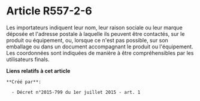 # Article R557-2-6

Les importateurs indiquent leur nom, leur raison sociale ou leur marque déposée et l'adresse postale à laquelle ils peuvent
être contactés, sur le produit ou équipement, ou, lorsque ce n'est pas possible, sur son emballage ou dans un document
accompagnant le produit ou l'équipement. Les coordonnées sont indiquées de manière à être compréhensibles par les
utilisateurs finals.

**Liens relatifs à cet article**

	**Créé par**:

	  - Décret n°2015-799 du 1er juillet 2015 - art. 1
